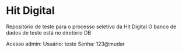 # Hit Digital
Repositório de teste para o processo seletivo da Hit Digital
O banco de dados de teste está no diretório DB

Acesso admin:
Usuário: teste
Senha: 123@mudar
